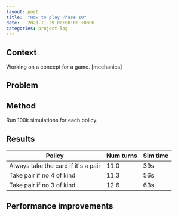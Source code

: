 ```yaml
---
layout: post
title:  "How to play Phase 10"
date:   2021-11-29 00:00:00 +0000
categories: project-log
---
```


## Context

Working on a concept for a game.
[mechanics]

## Problem

## Method

Run 100k simulations for each policy.

## Results

|Policy |Num turns  | Sim time  |
|-------|-----------|-----------|
Always take the card if it's a pair |11.0   |39s|
Take pair if no 4 of kind|11.3  |56s    |
Take pair if no 3 of kind|12.6  |63s    |

## Performance improvements

